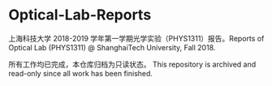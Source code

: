 # Optical-Lab-Reports
上海科技大学 2018-2019 学年第一学期光学实验（PHYS1311）报告。Reports of Optical Lab (PHYS1311) @ ShanghaiTech University, Fall 2018.

所有工作均已完成，本仓库归档为只读状态。 This repository is archived and read-only since all work has been finished.